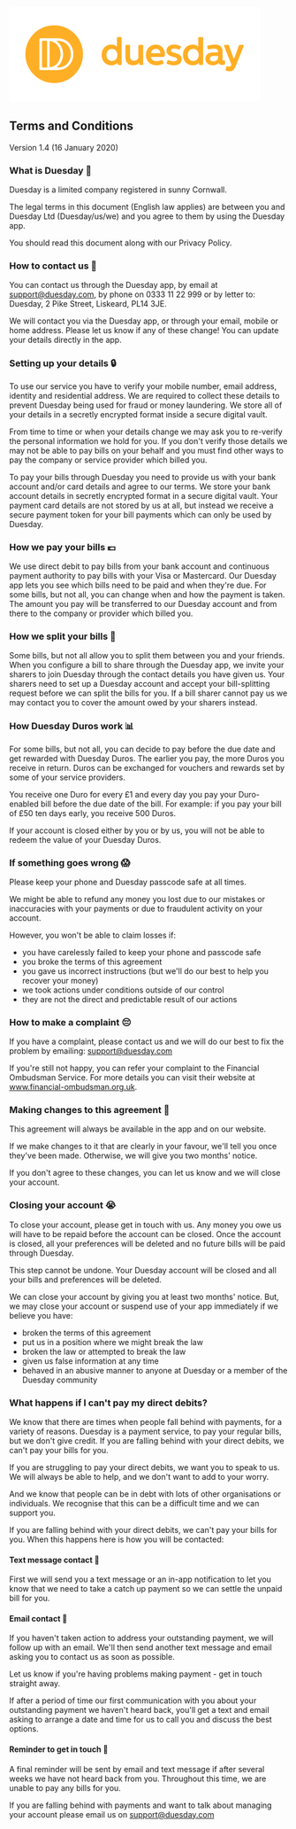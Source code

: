 [![Duesday logo](assets/img/logo-duesday-full-colour@2x.png)](http://duesday.com/)

## Terms and Conditions

Version 1.4 (16 January 2020)
### What is Duesday 🤔

Duesday is a limited company registered in sunny Cornwall.

The legal terms in this document (English law applies) are between you and Duesday Ltd (Duesday/us/we) and you agree to them by using the Duesday app.

You should read this document along with our Privacy Policy.
### How to contact us 💬

You can contact us through the Duesday app, by email at support@duesday.com, by phone on 0333 11 22 999 or by letter to: Duesday, 2 Pike Street, Liskeard, PL14 3JE.

We will contact you via the Duesday app, or through your email, mobile or home address. Please let us know if any of these change! You can update your details directly in the app.
### Setting up your details 🔒

To use our service you have to verify your mobile number, email address, identity and residential address. We are required to collect these details to prevent Duesday being used for fraud or money laundering. We store all of your details in a secretly encrypted format inside a secure digital vault.

From time to time or when your details change we may ask you to re-verify the personal information we hold for you. If you don't verify those details we may not be able to pay bills on your behalf and you must find other ways to pay the company or service provider which billed you. 

To pay your bills through Duesday you need to provide us with your bank account and/or card details and agree to our terms. We store your bank account details in secretly encrypted format in a secure digital vault. Your payment card details are not stored by us at all, but instead we receive a secure payment token for your bill payments which can only be used by Duesday.
### How we pay your bills 💷

We use direct debit to pay bills from your bank account and continuous payment authority to pay bills with your Visa or Mastercard. Our Duesday app lets you see which bills need to be paid and when they're due. For some bills, but not all, you can change when and how the payment is taken. The amount you pay will be transferred to our Duesday account and from there to the company or provider which billed you. 
### How we split your bills 🤝

Some bills, but not all allow you to split them between you and your friends. When you configure a bill to share through the Duesday app, we invite your sharers to join Duesday through the contact details you have given us. Your sharers need to set up a Duesday account and accept your bill-splitting request before we can split the bills for you. If a bill sharer cannot pay us we may contact you to cover the amount owed by your sharers instead.
### How Duesday Duros work 📊

For some bills, but not all, you can decide to pay before the due date and get rewarded with Duesday Duros. The earlier you pay, the more Duros you receive in return. Duros can be exchanged for vouchers and rewards set by some of your service providers.

You receive one Duro for every £1 and every day you pay your Duro-enabled bill before the due date of the bill. For example: if you pay your bill of £50 ten days early, you receive 500 Duros.

If your account is closed either by you or by us, you will not be able to redeem the value of your Duesday Duros.
### If something goes wrong 😱

Please keep your phone and Duesday passcode safe at all times.

We might be able to refund any money you lost due to our mistakes or inaccuracies with your payments or due to fraudulent activity on your account.

However, you won't be able to claim losses if:

- you have carelessly failed to keep your phone and passcode safe
- you broke the terms of this agreement
- you gave us incorrect instructions (but we'll do our best to help you recover your money)
- we took actions under conditions outside of our control
- they are not the direct and predictable result of our actions
### How to make a complaint 😔

If you have a complaint, please contact us and we will do our best to fix the problem  by emailing: support@duesday.com

If you're still not happy, you can refer your complaint to the Financial Ombudsman Service. For more details you can visit their website at www.financial-ombudsman.org.uk.
### Making changes to this agreement 📝

This agreement will always be available in the app and on our website.

If we make changes to it that are clearly in your favour, we'll tell you once they've been made. Otherwise, we will give you two months' notice.

If you don't agree to these changes, you can let us know and we will close your account. 
### Closing your account 😭

To close your account, please get in touch with us. Any money you owe us will have to be repaid before the account can be closed. Once the account is closed, all your preferences will be deleted and no future bills will be paid through Duesday.

This step cannot be undone. Your Duesday account will be closed and all your bills and preferences will be deleted.

We can close your account by giving you at least two months' notice. But, we may close your account or suspend use of your app immediately if we believe you have:

- broken the terms of this agreement
- put us in a position where we might break the law
- broken the law or attempted to break the law
- given us false information at any time
- behaved in an abusive manner to anyone at Duesday or a member of the Duesday community

### What happens if I can't pay my direct debits?

We know that there are times when people fall behind with payments, for a variety of reasons. Duesday is a payment service, to pay your regular bills, but we don't give credit. If you are falling behind with your direct debits, we can't pay your bills for you.

If you are struggling to pay your direct debits, we want you to speak to us. We will always be able to help, and we don't want to add to your worry.

And we know that people can be in debt with lots of other organisations or individuals. We recognise that this can be a difficult time and we can support you.

If you are falling behind with your direct debits, we can't pay your bills for you. When this happens here is how you will be contacted:
#### Text message contact 📩

First we will send you a text message or an in-app notification to let you know that we need to take a catch up payment so we can settle the unpaid bill for you.
#### Email contact 📩

If you haven't taken action to address your outstanding payment, we will follow up with an email. We'll then send another text message and email asking you to contact us as soon as possible.

Let us know if you're having problems making payment - get in touch straight away.

If after a period of time our first communication with you about your outstanding payment we haven't heard back, you'll get a text and email asking to arrange a date and time for us to call you and discuss the best options.
#### Reminder to get in touch 📆

A final reminder will be sent by email and text message if after several weeks we have not heard back from you. Throughout this time, we are unable to pay any bills for you.

If you are falling behind with payments and want to talk about managing your account please email us on support@duesday.com
